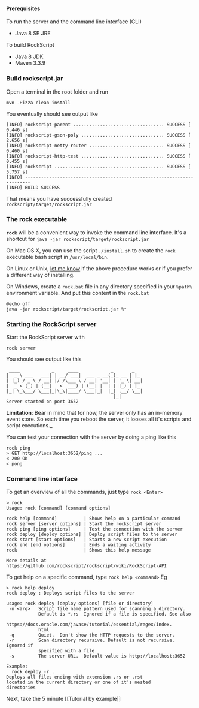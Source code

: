 #### Prerequisites

To run the server and the command line interface (CLI)
 * Java 8 SE JRE

To build RockScript
 * Java 8 JDK
 * Maven 3.3.9

### Build rockscript.jar 

Open a terminal in the root folder and run

```
mvn -Pizza clean install
```

You eventually should see output like 

```
[INFO] rockscript-parent .................................. SUCCESS [  0.446 s]
[INFO] rockscript-gson-poly ............................... SUCCESS [  2.656 s]
[INFO] rockscript-netty-router ............................ SUCCESS [  0.460 s]
[INFO] rockscript-http-test ............................... SUCCESS [  0.455 s]
[INFO] rockscript ......................................... SUCCESS [  5.757 s]
[INFO] ------------------------------------------------------------------------
[INFO] BUILD SUCCESS
```
 
That means you have successfully created `rockscript/target/rockscript.jar`
 
### The rock executable

**`rock`** will be a convenient way to invoke the command line interface. It's a 
shortcut for `java -jar rockscript/target/rockscript.jar`

On Mac OS X, you can use the script `./install.sh` to create 
the `rock` executable bash script in `/usr/local/bin`.  

On Linux or Unix, [let me know](https://github.com/rockscript/rockscript/issues/new) if 
the above procedure works or if you prefer a different way of installing.

On Windows, create a `rock.bat` file in any directory specified in your `%path%` environment 
variable.  And put this content in the `rock.bat`
```
@echo off
java -jar rockscript/target/rockscript.jar %*
```  

### Starting the RockScript server

Start the RockScript server with 

```
rock server
```

You should see output like this

```
 ____            _     ____            _       _    
|  _ \ ___   ___| | __/ ___|  ___ _ __(_)_ __ | |_  
| |_) / _ \ / __| |/ /\___ \ / __| '__| | '_ \| __| 
|  _ < (_) | (__|   <  ___) | (__| |  | | |_) | |_  
|_| \_\___/ \___|_|\_\|____/ \___|_|  |_| .__/ \__| 
                                        |_|         
Server started on port 3652
```

**Limitation**: Bear in mind that for now, the server only has an in-memory event store.
So each time you reboot the server, it looses all it's scripts and script executions._

You can test your connection with the server by doing a ping like this

```
rock ping
> GET http://localhost:3652/ping ...
< 200 OK
< pong
```

### Command line interface

To get an overview of all the commands, just type `rock <Enter>` 

```
> rock
Usage: rock [command] [command options]

rock help [command]          | Shows help on a particular command
rock server [server options] | Start the rockscript server
rock ping [ping options]     | Test the connection with the server
rock deploy [deploy options] | Deploy script files to the server
rock start [start options]   | Starts a new script execution
rock end [end options]       | Ends a waiting activity
rock                         | Shows this help message

More details at https://github.com/rockscript/rockscript/wiki/RockScript-API
```

To get help on a specific command, type `rock help <command>`  Eg

```
> rock help deploy
rock deploy : Deploys script files to the server

usage: rock deploy [deploy options] [file or directory]
 -n <arg>   Script file name pattern used for scanning a directory.
            Default is *.rs  Ignored if a file is specified. See also
            https://docs.oracle.com/javase/tutorial/essential/regex/index.
            html
 -q         Quiet.  Don't show the HTTP requests to the server.
 -r         Scan directory recursive. Default is not recursive. Ignored if
            specified with a file.
 -s         The server URL.  Default value is http://localhost:3652

Example:
  rock deploy -r .
Deploys all files ending with extension .rs or .rst 
located in the current directory or one of it's nested
directories
```

Next, take the 5 minute [[Tutorial by example]]